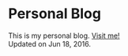 Personal Blog
================
This is my personal blog. [Visit me!](https://stlong0521.github.io)
<br />
Updated on Jun 18, 2016.
